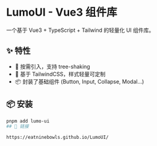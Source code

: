 # LumoUI - Vue3 组件库

一个基于 Vue3 + TypeScript + Tailwind 的轻量化 UI 组件库。

## ✨ 特性
- 🚀 按需引入，支持 tree-shaking
- 🎨 基于 TailwindCSS，样式轻量可定制
- 📦 封装了基础组件 (Button, Input, Collapse, Modal...)

## 📦 安装
```bash
pnpm add lumo-ui
## 🔗 链接

https://eatninebowls.github.io/LumoUI/
